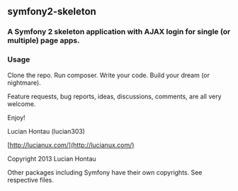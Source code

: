 ## symfony2-skeleton

### A Symfony 2 skeleton application with AJAX login for single (or multiple) page apps.

### Usage

Clone the repo. Run composer. Write your code. Build your dream (or nightmare).

Feature requests, bug reports, ideas, discussions, comments, are all very welcome.

Enjoy!

Lucian Hontau (lucian303)

[http://lucianux.com/](http://lucianux.com/)

Copyright 2013 Lucian Hontau

Other packages including Symfony have their own copyrights. See respective files.